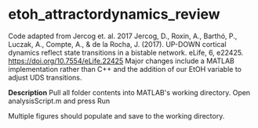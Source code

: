 # etoh_attractordynamics_review
Code adapted from Jercog et. al. 2017
Jercog, D., Roxin, A., Barthó, P., Luczak, A., Compte, A., & de la Rocha, J. (2017). UP-DOWN cortical dynamics reflect state transitions in a bistable network. eLife, 6, e22425. https://doi.org/10.7554/eLife.22425
Major changes include a MATLAB implementation rather than C++ and the addition of our EtOH variable to adjust UDS transitions. 

**Description**
Pull all folder contents into MATLAB's working directory.
Open analysisScript.m and press Run

Multiple figures should populate and save to the working directory.
